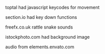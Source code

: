 toptal had javascript keycodes for movement

section.io had key down functions 

freefx.co.uk rattle snake sounds 

istockphoto.com  had background image 

audio from elements.envato.com